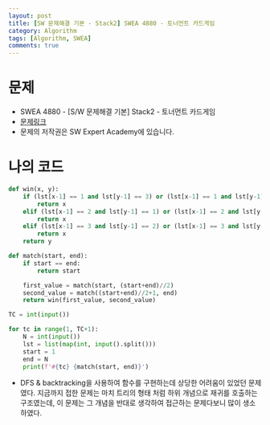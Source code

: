 ```yaml
---
layout: post
title: [SW 문제해결 기본 - Stack2] SWEA 4880 - 토너먼트 카드게임
category: Algorithm
tags: [Algorithm, SWEA]
comments: true
---
```






# 문제

-  SWEA 4880 - [S/W 문제해결 기본] Stack2  - 토너먼트 카드게임
- [문제링크](https://www.swexpertacademy.com/main/learn/course/subjectDetail.do?courseId=AVuPDN86AAXw5UW6&subjectId=AWOVIc7KqfQDFAWg#)
- 문제의 저작권은 SW Expert Academy에 있습니다.



# 나의 코드


```python
def win(x, y):
    if (lst[x-1] == 1 and lst[y-1] == 3) or (lst[x-1] == 1 and lst[y-1] == 1):
        return x
    elif (lst[x-1] == 2 and lst[y-1] == 1) or (lst[x-1] == 2 and lst[y-1] == 2):
        return x
    elif (lst[x-1] == 3 and lst[y-1] == 2) or (lst[x-1] == 3 and lst[y-1] == 3):
        return x
    return y

def match(start, end):
    if start == end:
        return start

    first_value = match(start, (start+end)//2)
    second_value = match((start+end)//2+1, end)
    return win(first_value, second_value)

TC = int(input())

for tc in range(1, TC+1):
    N = int(input())
    lst = list(map(int, input().split()))
    start = 1
    end = N
    print(f'#{tc} {match(start, end)}')
```


- DFS & backtracking을 사용하여 함수를 구현하는데 상당한 어려움이 있었던 문제였다. 지금까지 접한 문제는 마치 트리의 형태 처럼 하위 개념으로 재귀를 호출하는 구조였는데, 이 문제는 그 개념을 반대로 생각하여 접근하는 문제다보니 많이 생소하였다.